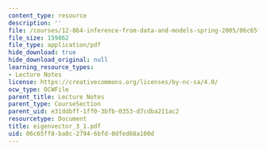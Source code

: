 ```yaml
---
content_type: resource
description: ''
file: /courses/12-864-inference-from-data-and-models-spring-2005/06c65ff8ba8c27946bfd0dfed68a100d_eigenvector_3_1.pdf
file_size: 159862
file_type: application/pdf
hide_download: true
hide_download_original: null
learning_resource_types:
- Lecture Notes
license: https://creativecommons.org/licenses/by-nc-sa/4.0/
ocw_type: OCWFile
parent_title: Lecture Notes
parent_type: CourseSection
parent_uid: e31ddbff-1ff0-3bfb-0353-d7cdba211ac2
resourcetype: Document
title: eigenvector_3_1.pdf
uid: 06c65ff8-ba8c-2794-6bfd-0dfed68a100d
---
```

